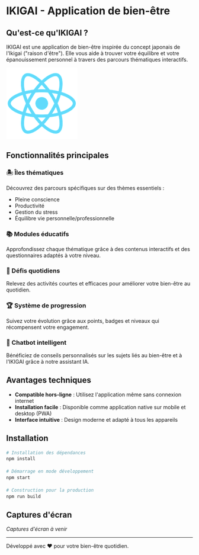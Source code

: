 # IKIGAI - Application de bien-être

## Qu'est-ce qu'IKIGAI ?

IKIGAI est une application de bien-être inspirée du concept japonais de l'Ikigai ("raison d'être"). Elle vous aide à trouver votre équilibre et votre épanouissement personnel à travers des parcours thématiques interactifs.

![Logo IKIGAI](public/logo192.png)

## Fonctionnalités principales

### 🏝️ Îles thématiques
Découvrez des parcours spécifiques sur des thèmes essentiels :
- Pleine conscience
- Productivité
- Gestion du stress
- Équilibre vie personnelle/professionnelle

### 📚 Modules éducatifs
Approfondissez chaque thématique grâce à des contenus interactifs et des questionnaires adaptés à votre niveau.

### 🎯 Défis quotidiens
Relevez des activités courtes et efficaces pour améliorer votre bien-être au quotidien.

### 🏆 Système de progression
Suivez votre évolution grâce aux points, badges et niveaux qui récompensent votre engagement.

### 💬 Chatbot intelligent
Bénéficiez de conseils personnalisés sur les sujets liés au bien-être et à l'IKIGAI grâce à notre assistant IA.

## Avantages techniques

- **Compatible hors-ligne** : Utilisez l'application même sans connexion internet
- **Installation facile** : Disponible comme application native sur mobile et desktop (PWA)
- **Interface intuitive** : Design moderne et adapté à tous les appareils

## Installation

```bash
# Installation des dépendances
npm install

# Démarrage en mode développement
npm start

# Construction pour la production
npm run build
```

## Captures d'écran

*Captures d'écran à venir*

---

Développé avec ❤️ pour votre bien-être quotidien.